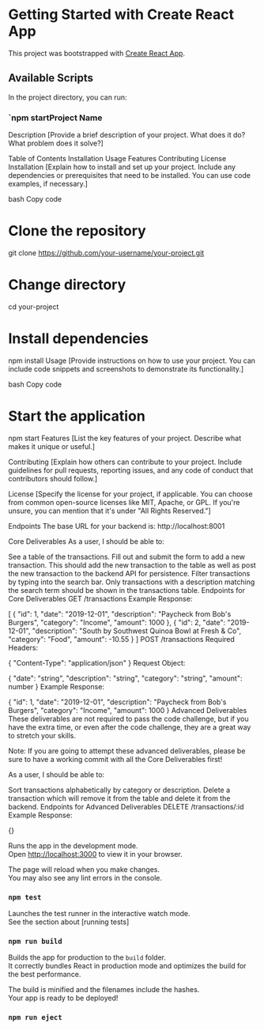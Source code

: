 # Getting Started with Create React App

This project was bootstrapped with [Create React App](https://github.com/facebook/create-react-app).

## Available Scripts

In the project directory, you can run:

### `npm startProject Name
Description
[Provide a brief description of your project. What does it do? What problem does it solve?]

Table of Contents
Installation
Usage
Features
Contributing
License
Installation
[Explain how to install and set up your project. Include any dependencies or prerequisites that need to be installed. You can use code examples, if necessary.]

bash
Copy code
# Clone the repository
git clone https://github.com/your-username/your-project.git

# Change directory
cd your-project

# Install dependencies
npm install
Usage
[Provide instructions on how to use your project. You can include code snippets and screenshots to demonstrate its functionality.]

bash
Copy code
# Start the application
npm start
Features
[List the key features of your project. Describe what makes it unique or useful.]

Contributing
[Explain how others can contribute to your project. Include guidelines for pull requests, reporting issues, and any code of conduct that contributors should follow.]

License
[Specify the license for your project, if applicable. You can choose from common open-source licenses like MIT, Apache, or GPL. If you're unsure, you can mention that it's under "All Rights Reserved."]

Endpoints
The base URL for your backend is: http://localhost:8001

Core Deliverables
As a user, I should be able to:

See a table of the transactions.
Fill out and submit the form to add a new transaction. This should add the new transaction to the table as well as post the new transaction to the backend API for persistence.
Filter transactions by typing into the search bar. Only transactions with a description matching the search term should be shown in the transactions table.
Endpoints for Core Deliverables
GET /transactions
Example Response:

[
  {
    "id": 1,
    "date": "2019-12-01",
    "description": "Paycheck from Bob's Burgers",
    "category": "Income",
    "amount": 1000
  },
  {
    "id": 2,
    "date": "2019-12-01",
    "description": "South by Southwest Quinoa Bowl at Fresh & Co",
    "category": "Food",
    "amount": -10.55
  }
]
POST /transactions
Required Headers:

{
  "Content-Type": "application/json"
}
Request Object:

{
  "date": "string",
  "description": "string",
  "category": "string",
  "amount": number
}
Example Response:

{
  "id": 1,
  "date": "2019-12-01",
  "description": "Paycheck from Bob's Burgers",
  "category": "Income",
  "amount": 1000
}
Advanced Deliverables
These deliverables are not required to pass the code challenge, but if you have the extra time, or even after the code challenge, they are a great way to stretch your skills.

Note: If you are going to attempt these advanced deliverables, please be sure to have a working commit with all the Core Deliverables first!

As a user, I should be able to:

Sort transactions alphabetically by category or description.
Delete a transaction which will remove it from the table and delete it from the backend.
Endpoints for Advanced Deliverables
DELETE /transactions/:id
Example Response:

{}

Runs the app in the development mode.\
Open [http://localhost:3000](http://localhost:3000) to view it in your browser.

The page will reload when you make changes.\
You may also see any lint errors in the console.

### `npm test`

Launches the test runner in the interactive watch mode.\
See the section about [running tests]

### `npm run build`

Builds the app for production to the `build` folder.\
It correctly bundles React in production mode and optimizes the build for the best performance.

The build is minified and the filenames include the hashes.\
Your app is ready to be deployed!

### `npm run eject`

